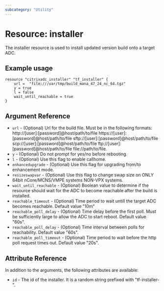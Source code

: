 ```yaml
---
subcategory: "Utility"
---
```


# Resource: installer

The installer resource is used to install updated version build onto a target ADC.


## Example usage

```hcl
resource "citrixadc_installer" "tf_installer" {
	url =  "file:///var/tmp/build_mana_47_24_nc_64.tgz"
    y = true
    l = false
    wait_until_reachable = true
}
```


## Argument Reference

* `url` - (Optional) Url for the build file. Must be in the following formats: http://[user]:[password]@host/path/to/file https://[user]:[password]@host/path/to/file sftp://[user]:[password]@host/path/to/file scp://[user]:[password]@host/path/to/file ftp://[user]:[password]@host/path/to/file file://path/to/file.
* `y` - (Optional) Do not prompt for yes/no before rebooting.
* `l` - (Optional) Use this flag to enable callhome.
* `enhancedupgrade` - (Optional) Use this flag for upgrading from/to enhancement mode.
* `resizeswapvar` - (Optional) Use this flag to change swap size on ONLY 64bit nCore/MCNS/VMPE systems NON-VPX systems.
* `wait_until_reachable` - (Optional) Boolean value to determine if the resource should wait for the ADC to become reachable after the build is installed.
* `reachable_timeout` - (Optional) Time period to wait untill the target ADC becomes reachable. Default value "10m"
* `reachable_poll_delay` - (Optional) Time delay before the first poll. Must be sufficiently large to allow the ADC to start reboot. Default value "60s".
* `reachable_poll_delay` - (Optional) Time interval between polls for reachability. Default value "60s".
* `reachable_poll_timeout` - (Optional) Time period to wait before the http poll request times out. Default value "20s".


## Attribute Reference

In addition to the arguments, the following attributes are available:

* `id` - The id of the installer. It is a random string prefixed with "tf-installer-".
